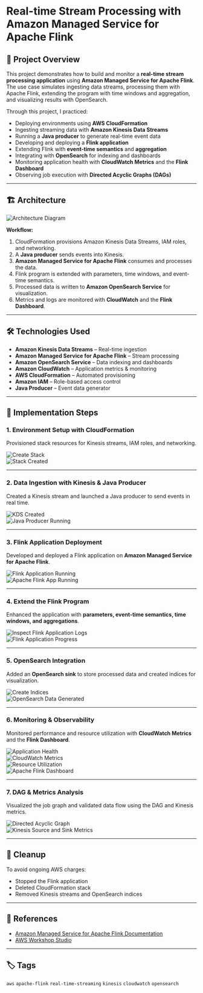 # Real-time Stream Processing with Amazon Managed Service for Apache Flink

## 📌 Project Overview
This project demonstrates how to build and monitor a **real-time stream processing application** using **Amazon Managed Service for Apache Flink**.  
The use case simulates ingesting data streams, processing them with Apache Flink, extending the program with time windows and aggregation, and visualizing results with OpenSearch.

Through this project, I practiced:

- Deploying environments using **AWS CloudFormation**
- Ingesting streaming data with **Amazon Kinesis Data Streams**
- Running a **Java producer** to generate real-time event data
- Developing and deploying a **Flink application**
- Extending Flink with **event-time semantics** and **aggregation**
- Integrating with **OpenSearch** for indexing and dashboards
- Monitoring application health with **CloudWatch Metrics** and the **Flink Dashboard**
- Observing job execution with **Directed Acyclic Graphs (DAGs)**

---

## 🏗 Architecture
![Architecture Diagram](screenshots/diagram.png)

**Workflow:**
1. CloudFormation provisions Amazon Kinesis Data Streams, IAM roles, and networking.
2. A **Java producer** sends events into Kinesis.
3. **Amazon Managed Service for Apache Flink** consumes and processes the data.
4. Flink program is extended with parameters, time windows, and event-time semantics.
5. Processed data is written to **Amazon OpenSearch Service** for visualization.
6. Metrics and logs are monitored with **CloudWatch** and the **Flink Dashboard**.

---

## 🛠 Technologies Used
- **Amazon Kinesis Data Streams** – Real-time ingestion
- **Amazon Managed Service for Apache Flink** – Stream processing
- **Amazon OpenSearch Service** – Data indexing and dashboards
- **Amazon CloudWatch** – Application metrics & monitoring
- **AWS CloudFormation** – Automated provisioning
- **Amazon IAM** – Role-based access control
- **Java Producer** – Event data generator

---

## 🚀 Implementation Steps

### 1. Environment Setup with CloudFormation
Provisioned stack resources for Kinesis streams, IAM roles, and networking.

![Create Stack](screenshots/create-stack.png)  
![Stack Created](screenshots/stack-created.png)

---

### 2. Data Ingestion with Kinesis & Java Producer
Created a Kinesis stream and launched a Java producer to send events in real time.

![KDS Created](screenshots/KDS-Created.png)  
![Java Producer Running](screenshots/Java-producer-running.png)

---

### 3. Flink Application Deployment
Developed and deployed a Flink application on **Amazon Managed Service for Apache Flink**.

![Flink Application Running](screenshots/Flink-Application-Running.png)  
![Apache Flink App Running](screenshots/apache-flink-app-running.png)

---

### 4. Extend the Flink Program
Enhanced the application with **parameters, event-time semantics, time windows, and aggregations**.

![Inspect Flink Application Logs](screenshots/Inspect-Flink-application-logs.png)  
![Flink Application Progress](screenshots/FlinkApplicationProgress.png)

---

### 5. OpenSearch Integration
Added an **OpenSearch sink** to store processed data and created indices for visualization.

![Create Indices](screenshots/create-indices.png)  
![OpenSearch Data Generated](screenshots/Opensearch-data-generated.png)

---

### 6. Monitoring & Observability
Monitored performance and resource utilization with **CloudWatch Metrics** and the **Flink Dashboard**.

![Application Health](screenshots/ApplicationHealth.png)  
![CloudWatch Metrics](screenshots/cloudwatch-metrics.png)  
![Resource Utilization](screenshots/ResourceUtilization.png)  
![Apache Flink Dashboard](screenshots/apache-flink-dashboard.png)

---

### 7. DAG & Metrics Analysis
Visualized the job graph and validated data flow using the DAG and Kinesis metrics.

![Directed Acyclic Graph](screenshots/Directed-Acyclic-Graph-(DAG).png)  
![Kinesis Source and Sink Metrics](screenshots/KinesisSourceAndSinkMetrics.png)

---

## 🧹 Cleanup
To avoid ongoing AWS charges:
- Stopped the Flink application
- Deleted CloudFormation stack
- Removed Kinesis streams and OpenSearch indices

---

## 🔗 References
- [Amazon Managed Service for Apache Flink Documentation](https://docs.aws.amazon.com/managed-flink/)  
- [AWS Workshop Studio](https://catalog.workshops.aws/)

---

## 🏷️ Tags
`aws` `apache-flink` `real-time-streaming` `kinesis` `cloudwatch` `opensearch`
